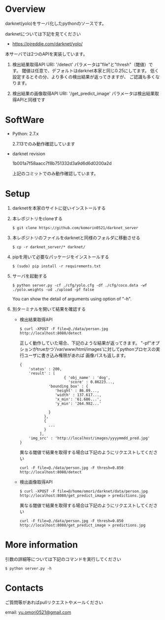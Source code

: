 # Overview
darknet(yolo)をサーバ化したpythonのソースです。

darknetについては下記を見てください
- https://pjreddie.com/darknet/yolo/


本サーバでは2つのAPIを実装しています。

1. 検出結果取得API
    URI: '/detect'
    パラメータは"file"と"thresh"（閾値）です。
    閾値は任意で、デフォルトはdarknet本家と同じ0.25にしてます。
    低く設定するとその分、より多くの検出結果が返ってきますが、
    ご認識も多くなります。

2. 検出結果の画像取得API
    URI: '/get_predict_image'
    パラメータは検出結果取得APIと同様です

# SoftWare
- Python: 2.7.x

    2.7.13でのみ動作確認しています

- darknet revision

    1b001a7f58aacc7f8b751332d3a9d6d6d0200a2d

    上記のコミットでのみ動作確認しています。

# Setup
1. darknetを本家のサイトに従いインストールする

2. 本レポジトリをcloneする

    `$ git clone https://github.com/komorin0521/darknet_server`

3. 本レポジトリのファイルをdarknetと同様のフォルダに移動させる

    `$ cp -r darknet_server/* darknet/`

4. pipを用いて必要なパッケージをインストールする

    `$ (sudo) pip install -r requirements.txt`

5. サーバを起動する

    `$ python server.py -cf ./cfg/yolo.cfg -df ./cfg/coco.data -wf ./yolo.weights -ud ./upload -pf false`

    You can show the detail of arguments using option of "-h".

6. 別ターミナルを開いて結果を確認する
    - 検出結果取得API

        `$ curl -XPOST -F file=@./data/person.jpg http://localhost:8080/detect`

        正しく動作していた場合、下記のような結果が返ってきます。
        "-pf"オプションがtrueかつ'/var/www/html/images'に対してpythonプロセスの実行ユーザに書き込み権限があれば
        画像パスも返します。

        ```
        {
            'status' : 200,
            'result' : [
                            { 'obj_name' : 'dog',
                              'score' : 0.86223...,
                     'bounding_box' : {
                        'height' : 86.09...,
                        'width' : 137.617...,
                        'x_min': '61.686...',
                        'y_min': '264.982...'

                     }
                   },
                   {
                     ...
                   }
                 ],
            'img_src' : 'http://localhost/images/yyyymmdd_pred.jpg'
        }
        ```

        異なる閾値で結果を取得する場合は下記のようにリクエストしてください

        `curl -F file=@./data/person.jpg -F thresh=0.850 http://localhost:8080/detect`

    - 検出画像取得API

        `$ curl -XPOST -F file=@/home/omori/darknet/data/person.jpg http://localhost:8080/get_predict_image > predictions.jpg`

        異なる閾値で結果を取得する場合は下記のようにリクエストしてください

        `curl -F file=@./data/person.jpg -F thresh=0.850 http://localhost:8080/get_predict_image > predictions.jpg`

# More information
引数の詳細等については下記のコマンドを実行してください

`$ python server.py -h`

# Contacts
ご質問等があればpullリクエストやメールください

email: yu.omori0521@gmail.com

